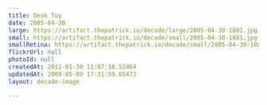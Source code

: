```yaml
---
title: Desk Toy
date: 2005-04-30
large: https://artifact.thepatrick.io/decade/large/2005-04-30-1881.jpg
small: https://artifact.thepatrick.io/decade/small/2005-04-30-1881.jpg
smallRetina: https://artifact.thepatrick.io/decade/small/2005-04-30-1881@2x.jpg
flickrUrl: null
photoId: null
createdAt: 2011-01-30 11:07:18.52464
updatedAt: 2009-05-09 17:31:59.65473
layout: decade-image

---
```


